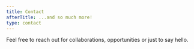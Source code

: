 ```yaml
---
title: Contact
afterTitle: ...and so much more!
type: contact
---
```


Feel free to reach out for collaborations, opportunities or just to say hello.